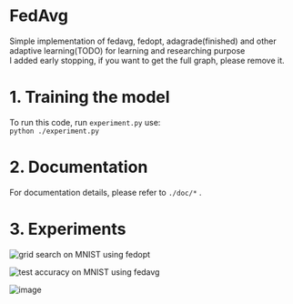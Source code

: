 # FedAvg
Simple implementation of fedavg, fedopt, adagrade(finished) and other adaptive learning(TODO) for learning and researching purpose <br>
I added early stopping, if you want to get the full graph, please remove it.

# 1. Training the model
To run this code, run `experiment.py` use: <br>
``
python ./experiment.py
``

# 2. Documentation

For documentation details, please refer to `./doc/*` .

# 3. Experiments
![grid search on MNIST using fedopt](https://github.com/kitaharasetusna/FedAvg/assets/116760304/6418b5e3-f605-4ce6-9e1e-67ed568f3667)

![test accuracy on MNIST using fedavg](https://github.com/kitaharasetusna/FedAvg/assets/116760304/6484db25-3146-47ec-ab5c-f048f1e5a67f)

![image](https://github.com/kitaharasetusna/FedAvg/assets/116760304/7fbf3654-1d1f-4b89-84b7-eb388dedfb25)
